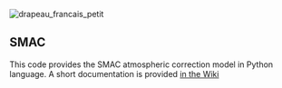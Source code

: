  ![drapeau_francais_petit](http://www.cesbio.ups-tlse.fr/data_all/images/logo_cesbio.png)

SMAC
----

This code provides the SMAC atmospheric correction model in Python language. 
A short documentation is provided [in the Wiki](http://tully.ups-tlse.fr/olivier/smac-python/wikis/home)
